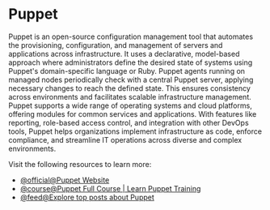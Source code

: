# Puppet

Puppet is an open-source configuration management tool that automates the provisioning, configuration, and management of servers and applications across infrastructure. It uses a declarative, model-based approach where administrators define the desired state of systems using Puppet's domain-specific language or Ruby. Puppet agents running on managed nodes periodically check with a central Puppet server, applying necessary changes to reach the defined state. This ensures consistency across environments and facilitates scalable infrastructure management. Puppet supports a wide range of operating systems and cloud platforms, offering modules for common services and applications. With features like reporting, role-based access control, and integration with other DevOps tools, Puppet helps organizations implement infrastructure as code, enforce compliance, and streamline IT operations across diverse and complex environments.

Visit the following resources to learn more:

- [@official@Puppet Website](https://puppet.com/)
- [@course@Puppet Full Course | Learn Puppet Training](https://www.youtube.com/watch?v=Ns_tRKD20c4)
- [@feed@Explore top posts about Puppet](https://app.daily.dev/tags/puppet?ref=roadmapsh)
